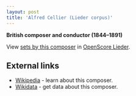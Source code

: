 ```yaml
---
layout: post
title: 'Alfred Cellier (Lieder corpus)'
---
```


__British composer and conductor (1844–1891)__

View [sets by this composer] in [OpenScore Lieder].

[sets by this composer]: https://musescore.com/openscore-lieder-corpus/sets?order=title&text=Cellier,+Alfred
[OpenScore Lieder]: https://musescore.com/openscore-lieder-corpus

## External links

- [Wikipedia] - learn about this composer.
- [Wikidata] - get data about this composer.

[Wikipedia]: https://en.wikipedia.org/wiki/Alfred_Cellier
[Wikidata]: https://www.wikidata.org/wiki/Q2603318
